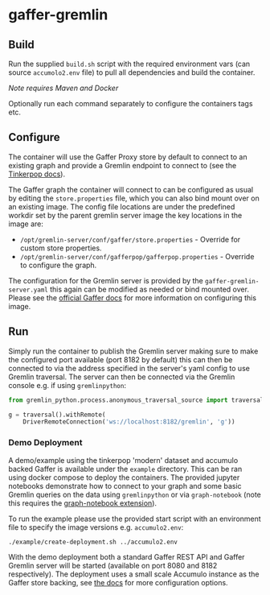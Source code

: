 # gaffer-gremlin

## Build

Run the supplied `build.sh` script with the required environment vars (can
source `accumolo2.env` file) to pull all dependencies and build the container.

_Note requires Maven and Docker_

Optionally run each command separately to configure the containers tags etc.

## Configure

The container will use the Gaffer Proxy store by default to connect to an
existing graph and provide a Gremlin endpoint to connect to (see the [Tinkerpop docs](https://tinkerpop.apache.org/docs/current/reference/#connecting-gremlin-server)).

The Gaffer graph the container will connect to can be configured as usual by
editing the `store.properties` file, which you can also bind mount over on an
existing image. The config file locations are under the predefined workdir
set by the parent gremlin server image the key locations in the image are:

- `/opt/gremlin-server/conf/gaffer/store.properties` - Override for custom store properties.
- `/opt/gremlin-server/conf/gafferpop/gafferpop.properties` - Override to configure the graph.

The configuration for the Gremlin server is provided by the `gaffer-gremlin-server.yaml`
this again can be modified as needed or bind mounted over. Please see the
[official Gaffer docs](https://gchq.github.io/gaffer-doc/latest/administration-guide/gaffer-deployment/gremlin/)
for more information on configuring this image.

## Run

Simply run the container to publish the Gremlin server making sure to make the
configured port available (port 8182 by default) this can then be connected to
via the address specified in the server's yaml config to use Gremlin traversal.
The server can then be connected via the Gremlin console e.g. if using
`gremlinpython`:

```python
from gremlin_python.process.anonymous_traversal_source import traversal

g = traversal().withRemote(
    DriverRemoteConnection('ws://localhost:8182/gremlin', 'g'))
```

### Demo Deployment

A demo/example using the tinkerpop 'modern' dataset and accumulo backed Gaffer
is available under the `example` directory. This can be ran using docker compose
to deploy the containers. The provided jupyter notebooks demonstrate how to
connect to your graph and some basic Gremlin queries on the data using `gremlinpython` or via
`graph-notebook` (note this requires the [graph-notebook extension](https://github.com/aws/graph-notebook)).

To run the example please use the provided start script with an environment file
to specify the image versions e.g. `accumulo2.env`:

```bash
./example/create-deployment.sh ../accumulo2.env
```

With the demo deployment both a standard Gaffer REST API and Gaffer Gremlin
server will be started (available on port 8080 and 8182 respectively). The
deployment uses a small scale Accumulo instance as the Gaffer store backing,
see [the docs](https://gchq.github.io/gaffer-doc/latest/administration-guide/gaffer-stores/accumulo-store/)
for more configuration options.
